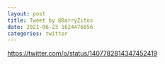 ```yaml
--- 
layout: post 
title: Tweet by @BarryZitos 
date: 2021-06-23 1624476856 
categories: twitter 
--- 
```

https://twitter.com/o/status/1407782814347452419